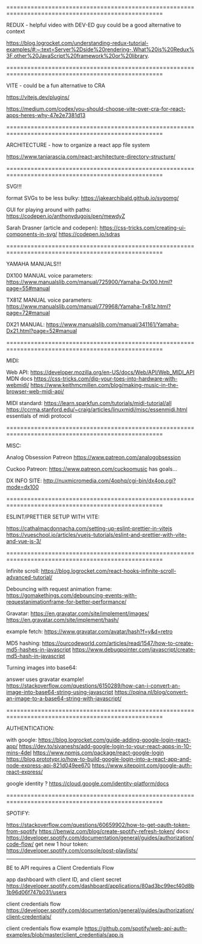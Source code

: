 ===================================================================================================

REDUX - helpful video with DEV-ED guy could be a good alternative to context

https://blog.logrocket.com/understanding-redux-tutorial-examples/#:~:text=Server%2Dside%20rendering-,What%20is%20Redux%3F,other%20JavaScript%20framework%20or%20library.

===================================================================================================

VITE - could be a fun alternative to CRA

https://vitejs.dev/plugins/

https://medium.com/codex/you-should-choose-vite-over-cra-for-react-apps-heres-why-47e2e7381d13

===================================================================================================

ARCHITECTURE - how to organize a react app file system

https://www.taniarascia.com/react-architecture-directory-structure/

===================================================================================================

SVG!!!

format SVGs to be less bulky:
https://jakearchibald.github.io/svgomg/

GUI for playing around with paths:
https://codepen.io/anthonydugois/pen/mewdyZ

Sarah Drasner (article and codepen):
https://css-tricks.com/creating-ui-components-in-svg/
https://codepen.io/sdras

===================================================================================================

YAMAHA MANUALS!!!

DX100 MANUAL voice parameters:
https://www.manualslib.com/manual/725900/Yamaha-Dx100.html?page=55#manual

TX81Z MANUAL voice parameters:
https://www.manualslib.com/manual/779968/Yamaha-Tx81z.html?page=72#manual

DX21 MANUAL:
https://www.manualslib.com/manual/341161/Yamaha-Dx21.html?page=52#manual

===================================================================================================

MIDI:

Web API:
https://developer.mozilla.org/en-US/docs/Web/API/Web_MIDI_API MDN docs
https://css-tricks.com/dip-your-toes-into-hardware-with-webmidi/
https://www.keithmcmillen.com/blog/making-music-in-the-browser-web-midi-api/

MIDI standard:
https://learn.sparkfun.com/tutorials/midi-tutorial/all
https://ccrma.stanford.edu/~craig/articles/linuxmidi/misc/essenmidi.html essentials of midi protocol

===================================================================================================

MISC:

Analog Obsession Patreon
https://www.patreon.com/analogobsession

Cuckoo Patreon:
https://www.patreon.com/cuckoomusic has goals...

<!-- ! -->

DX INFO SITE:
http://nuxmicromedia.com/4ophq/cgi-bin/dx4op.cgi?mode=dx100

===================================================================================================

ESLINT/PRETTIER SETUP WITH VITE:

https://cathalmacdonnacha.com/setting-up-eslint-prettier-in-vitejs
https://vueschool.io/articles/vuejs-tutorials/eslint-and-prettier-with-vite-and-vue-js-3/

===================================================================================================

Infinite scroll:
https://blog.logrocket.com/react-hooks-infinite-scroll-advanced-tutorial/

Debouncing with request animation frame:
https://gomakethings.com/debouncing-events-with-requestanimationframe-for-better-performance/

Gravatar:
https://en.gravatar.com/site/implement/images/
https://en.gravatar.com/site/implement/hash/

example fetch:
https://www.gravatar.com/avatar/hash?f=y&d=retro

MD5 hashing:
https://ourcodeworld.com/articles/read/1547/how-to-create-md5-hashes-in-javascript
https://www.debugpointer.com/javascript/create-md5-hash-in-javascript

Turning images into base64:

answer uses gravatar example!
https://stackoverflow.com/questions/6150289/how-can-i-convert-an-image-into-base64-string-using-javascript
https://pqina.nl/blog/convert-an-image-to-a-base64-string-with-javascript/

===================================================================================================

AUTHENTICATION:

with google:
https://blog.logrocket.com/guide-adding-google-login-react-app/
https://dev.to/sivaneshs/add-google-login-to-your-react-apps-in-10-mins-4del
https://www.npmjs.com/package/react-google-login
https://blog.prototypr.io/how-to-build-google-login-into-a-react-app-and-node-express-api-821d049ee670
https://www.sitepoint.com/google-auth-react-express/

google identity ?
https://cloud.google.com/identity-platform/docs

===================================================================================================

SPOTIFY:

https://stackoverflow.com/questions/60659902/how-to-get-oauth-token-from-spotify
https://benwiz.com/blog/create-spotify-refresh-token/
docs:
https://developer.spotify.com/documentation/general/guides/authorization/code-flow/
get new 1 hour token:
https://developer.spotify.com/console/post-playlists/

---

BE to API requires a Client Credentials Flow

app dashboard with client ID, and client secret
https://developer.spotify.com/dashboard/applications/80ad3bc99ecf40d8b1b96d06f747b031/users

client credentials flow
https://developer.spotify.com/documentation/general/guides/authorization/client-credentials/

client credentials flow example
https://github.com/spotify/web-api-auth-examples/blob/master/client_credentials/app.js
